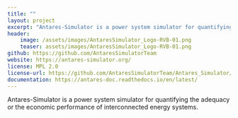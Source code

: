 ```yaml
---
title: ""
layout: project
excerpt: "Antares-Simulator is a power system simulator for quantifying the adequacy or the economic performance of interconnected energy systems."
header:
    image: /assets/images/AntaresSimulator_Logo-RVB-01.png
    teaser: assets/images/AntaresSimulator_Logo-RVB-01.png
github: https://github.com/AntaresSimulatorTeam
website: https://antares-simulator.org/
license: MPL 2.0
license-url: https://github.com/AntaresSimulatorTeam/Antares_Simulator/blob/develop/COPYING.txt
documentation: https://antares-doc.readthedocs.io/en/latest/
---
```


Antares-Simulator is a power system simulator for quantifying the adequacy or the economic performance of interconnected energy systems.
